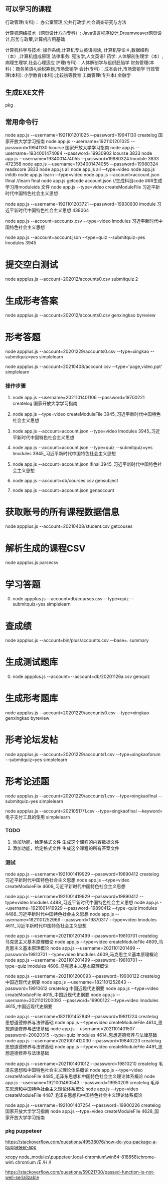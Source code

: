 ## 可以学习的课程
行政管理(专科)： 办公室管理,公共行政学,社会调查研究与方法

计算机网络技术（网页设计方向专科）: Java语言程序设计,Dreamweaver网页设计,形势与政策,计算机应用基础

计算机科学与技术: 操作系统,计算机专业英语阅读, 计算机导论＃,数据结构（本）,计算机组成原理
法律事务: 宪法学,人文英语1
药学: 人体解剖生理学（本）,病理生理学,社会心理适应 
护理(专科)：人体解剖学与组织胚胎学
财务管理(本科)：商务英语4,纳税筹划,市场营销学
会计(专科)：成本会计,市场营销学
行政管理(本科):
小学教育(本科):比较初等教育
工商管理(专升本):金融学
## 生成EXE文件
pkg .


## 常用命令行

node app.js  --username=1921101201025 --password=19941130 createlog 国家开放大学学习指南
node app.js  --username=1921101201025 --password=19941130 lcourse 国家开放大学学习指南
node app.js  --username=1934001474084 --password=19930902 lcourse 3833
node app.js  --username=1934001474055 --password=19980324 lmodule 3833 472358
node app.js  --username=1934001474055 --password=19980324 readscore 3833
node app.js all
node app.js all --type=video
node app.js initdb
node app.js learn --type=video
node app.js --account=account.json lfinal  //learn final 
node app.js getcode account.json   //生成科目code 
###生成学习用moduleids 文件
node app.js --type=video createModuleFile 习近平新时代中国特色社会主义思想

node app.js  --username=1921101203721 --password=19930930 lmodule 习近平新时代中国特色社会主义思想 438064

node app.js  --account=accountx.csv --type=video lmodules 习近平新时代中国特色社会主义思想
 

node app.js  --account=account.json --type=quiz --submitquiz=yes lmodules 3945

# 提交空白测试
node appplus.js  --account=202012/accounts0.csv submitquiz 2
# 生成形考答案
node appplus.js  --account=202012/accounts0.csv genxingkao byreview
# 形考答题
node appplus.js  --account=20201229/accounts0.csv --type=xingkao --submitquiz=yes simplelearn

node appplus.js  --account=20210408/account.csv --type='page,video,ppt' simplelearn

### 操作步骤
1. node app.js  --username=2021101401106 --password=19700221 createlog 国家开放大学学习指南
2. node app.js --type=video createModuleFile 3945_习近平新时代中国特色社会主义思想
3. node app.js  --account=account.json --type=video lmodules 3945_习近平新时代中国特色社会主义思想
4. node app.js  --account=account.json --type=quiz --submitquiz=yes lmodules 3945_习近平新时代中国特色社会主义思想
5. node app.js  --account=account.json   lfinal 3945_习近平新时代中国特色社会主义思想

0. node app.js  --account=db/courses.csv gensubject
0. node app.js  --account=account.json genaccount
# 获取账号的所有课程数据信息
node appplus.js  --account=20210408/student.csv getcouses
# 解析生成的课程CSV
node appplus.js  parsecsv

# 学习答题
0. node appplus.js  --account=db/courses.csv --type=quiz --submitquiz=yes  simplelearn
# 查成绩
node appplus.js --account=bin/plus/accounts.csv --base=. summary
# 生成测试题库
0. node appplus.js  --account=--account=db/20201126a.csv  genquiz
# 生成形考题库
node appplus.js  --account=20201229/accounts0.csv --type=xingkao  genxingkao byreview
# 形考论坛发帖
node appplus.js  --account=20201229/accounts1.csv --type=xingkaoforum --submitquiz=yes simplelearn
# 形考论述题
node appplus.js  --account=20201229/accounts1.csv --type=xingkaofinal --submitquiz=yes simplelearn

node appplus.js  --account=20210517/1.csv --type=xingkaofinal --keyword=电子支付工具的使用 simplelearn

### TODO
1. 添加功能，给定格式文件 生成这个课程的内容数据文件
2. 添加功能，给定格式文件 生成这个课程的所有答案文件

### 测试
node app.js  --username=1921001419929 --password=19890412 createlog 习近平新时代中国特色社会主义思想
node app.js  --type=video createModuleFile 4609_习近平新时代中国特色社会主义思想

node app.js  --username=1921001419929 --password=19890412 --type=video lmodules 4488_习近平新时代中国特色社会主义思想
node app.js  --username=1921001419929 --password=19890412 --type=quiz lmodules 4488_习近平新时代中国特色社会主义思想
node app.js  --username=1821101252966 --password=19870317 --type=video lmodules 4611_习近平新时代中国特色社会主义思想


node app.js  --username=2021101201499 --password=19810701 createlog 马克思主义基本原理概论
node app.js  --type=video createModuleFile 4609_马克思主义基本原理概论
node app.js  --username=2021101201499 --password=19810701 --type=video lmodules 4609_马克思主义基本原理概论
node app.js  --username=2021101201499 --password=19810701 --type=quiz lmodules 4609_马克思主义基本原理概论

node app.js  --username=2021101200093 --password=19900122 createlog 中国近现代史纲要
node app.js  --username=1821101252843 --password=19910612 createlog 中国近现代史纲要
node app.js  --type=video createModuleFile 4615_中国近现代史纲要
node app.js  --username=2021101200093 --password=19900122 --type=video lmodules  4615_中国近现代史纲要


node app.js  --username=1821101452849 --password=19811224 createlog 思想道德修养与法律基础
node app.js  --type=video createModuleFile 4614_思想道德修养与法律基础
node app.js  --username=2021101401507 --password=20020315 --type=quiz lmodules 4614_思想道德修养与法律基础
node app.js  --username=2021001412030 --password=19840223 createlog 思想道德修养与法律基础
node app.js  --type=video createModuleFile 4491_思想道德修养与法律基础


node app.js  --username=2021101401012 --password=19810210 createlog 毛泽东思想和中国特色社会主义理论体系概论
node app.js  --type=video createModuleFile 4485_毛泽东思想和中国特色社会主义理论体系概论
node app.js  --username=1921001460543 --password=19950209 createlog 毛泽东思想和中国特色社会主义理论体系概论
node app.js  --type=video createModuleFile 4487_毛泽东思想和中国特色社会主义理论体系概论

node app.js  --username=1921001407254 --password=19900226 createlog 国家开放大学学习指南
node app.js  --type=video createModuleFile 4628_国家开放大学学习指南


### pkg puppeteer

https://stackoverflow.com/questions/49538076/how-do-you-package-a-puppeteer-app

xcopy node_modules\puppeteer\.local-chromium\win64-818858\chrome-win\ chromium /E /H /I


https://stackoverflow.com/questions/59021700/passed-function-is-not-well-serializable


